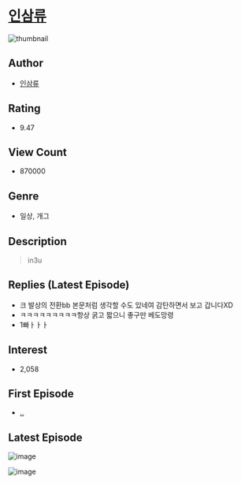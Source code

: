 # [인삼류](https://comic.naver.com/bestChallenge/list?titleId=67004)
![thumbnail](https://image-comic.pstatic.net/user_contents_data/challenge_comic/2012/10/31/114741/thumbnail_title_in3u_184025_.jpg)

## Author
- [인삼류](https://comic.naver.com/artistTitle?id=114741)

## Rating
- 9.47

## View Count
- 870000

## Genre
- 일상, 개그

## Description
> in3u

## Replies (Latest Episode)
- 크 발상의 전환bb 본문처럼 생각할 수도 있네여 감탄하면서 보고 갑니다XD
- ㅋㅋㅋㅋㅋㅋㅋㅋㅋ항상 굵고 짧으니 좋구만 베도망령
- 1빠ㅏㅏㅏ

## Interest
- 2,058

## First Episode
- [..](https://comic.naver.com/bestChallenge/detail?titleId=67004&no=1)

## Latest Episode
![image](https://image-comic.pstatic.net/user_contents_data/challenge_comic/2023/04/13/114741/upload_7089054161810108773.jpeg)

![image](https://image-comic.pstatic.net/user_contents_data/challenge_comic/2023/04/13/114741/upload_3833179439860101424.jpeg)
